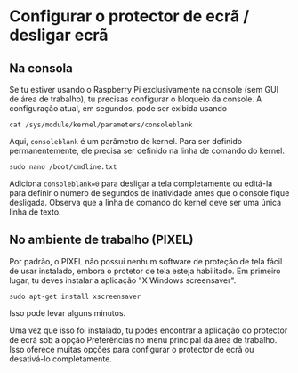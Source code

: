 # Configurar o protector de ecrã / desligar ecrã

## Na consola

Se tu estiver usando o Raspberry Pi exclusivamente na console (sem GUI de área de trabalho), tu precisas configurar o bloqueio da console. A configuração atual, em segundos, pode ser exibida usando

```
cat /sys/module/kernel/parameters/consoleblank
```

Aqui, `consoleblank` é um parâmetro de kernel. Para ser definido permanentemente, ele precisa ser definido na linha de comando do kernel.

```
sudo nano /boot/cmdline.txt
```

Adiciona `consoleblank=0` para desligar a tela completamente ou editá-la para definir o número de segundos de inatividade antes que o console fique desligada. Observa que a linha de comando do kernel deve ser uma única linha de texto.

## No ambiente de trabalho (PIXEL)

Por padrão, o PIXEL não possui nenhum software de proteção de tela fácil de usar instalado, embora o protetor de tela esteja habilitado. Em primeiro lugar, tu deves instalar a aplicação "X Windows screensaver".

```
sudo apt-get install xscreensaver
```

Isso pode levar alguns minutos.

Uma vez que isso foi instalado, tu podes encontrar a aplicação do protector de ecrã sob a opção Preferências no menu principal da área de trabalho. Isso oferece muitas opções para configurar o protector de ecrã ou desativá-lo completamente.
